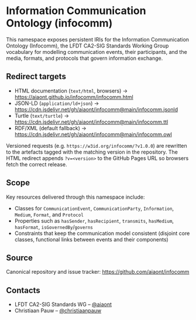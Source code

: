 # Information Communication Ontology (infocomm)

This namespace exposes persistent IRIs for the Information Communication Ontology (Infocomm), the LFDT CA2-SIG Standards Working Group vocabulary for modelling communication events, their participants, and the media, formats, and protocols that govern information exchange.

## Redirect targets

- HTML documentation (`text/html`, browsers) → https://aiaont.github.io/infocomm/infocomm.html
- JSON-LD (`application/ld+json`) → https://cdn.jsdelivr.net/gh/aiaont/infocomm@main/infocomm.jsonld
- Turtle (`text/turtle`) → https://cdn.jsdelivr.net/gh/aiaont/infocomm@main/infocomm.ttl
- RDF/XML (default fallback) → https://cdn.jsdelivr.net/gh/aiaont/infocomm@main/infocomm.owl

Versioned requests (e.g. `https://w3id.org/infocomm/?v1.0.0`) are rewritten to the artefacts tagged with the matching version in the repository. The HTML redirect appends `?v=<version>` to the GitHub Pages URL so browsers fetch the correct release.

## Scope

Key resources delivered through this namespace include:

- Classes for `CommunicationEvent`, `CommunicationParty`, `Information`, `Medium`, `Format`, and `Protocol`
- Properties such as `hasSender`, `hasRecipient`, `transmits`, `hasMedium`, `hasFormat`, `isGovernedBy`/`governs`
- Constraints that keep the communication model consistent (disjoint core classes, functional links between events and their components)

## Source

Canonical repository and issue tracker: https://github.com/aiaont/infocomm

## Contacts

- LFDT CA2-SIG Standards WG – [@aiaont](https://github.com/aiaont)
- Christiaan Pauw – [@christiaanpauw](https://github.com/christiaanpauw)
